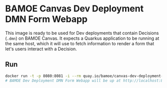 # BAMOE Canvas Dev Deployment DMN Form Webapp

This image is ready to be used for Dev deployments that contain Decisions (`.dmn`) on BAMOE Canvas.
It expects a Quarkus application to be running at the same host, which it will use to fetch information to render a form that let's users interact with a Decision.

## Run

```bash
docker run -t -p 8080:8081 -i --rm quay.io/bamoe/canvas-dev-deployment-dmn-formwebapp:9.1.1-ibm-0003
# BAMOE Dev Deployment DMN Form Webapp will be up at http://localhost:8080
```